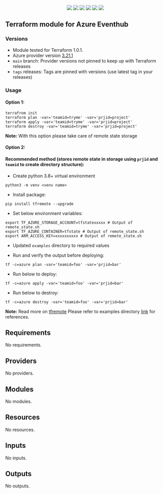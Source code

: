<p align="center">
    <a href="https://github.com/tomarv2/terraform-azurer-monitor-activity-log-alerts/actions/workflows/pre-commit.yml" alt="Pre Commit">
        <img src="https://github.com/tomarv2/terraform-azurer-monitor-activity-log-alerts/actions/workflows/pre-commit.yml/badge.svg?branch=main" /></a>
    <a href="https://www.apache.org/licenses/LICENSE-2.0" alt="license">
        <img src="https://img.shields.io/github/license/tomarv2/terraform-azurer-monitor-activity-log-alerts" /></a>
    <a href="https://github.com/tomarv2/terraform-azurer-monitor-activity-log-alerts/tags" alt="GitHub tag">
        <img src="https://img.shields.io/github/v/tag/tomarv2/terraform-azurer-monitor-activity-log-alerts" /></a>
    <a href="https://github.com/tomarv2/terraform-azurer-monitor-activity-log-alerts/pulse" alt="Activity">
        <img src="https://img.shields.io/github/commit-activity/m/tomarv2/terraform-azurer-monitor-activity-log-alerts" /></a>
    <a href="https://stackoverflow.com/users/6679867/tomarv2" alt="Stack Exchange reputation">
        <img src="https://img.shields.io/stackexchange/stackoverflow/r/6679867"></a>
    <a href="https://twitter.com/intent/follow?screen_name=varuntomar2019" alt="follow on Twitter">
        <img src="https://img.shields.io/twitter/follow/varuntomar2019?style=social&logo=twitter"></a>
</p>

## Terraform module for Azure Eventhub 

### Versions

- Module tested for Terraform 1.0.1.
- Azure provider version [3.21.1](https://registry.terraform.io/providers/hashicorp/azurerm/latest)
- `main` branch: Provider versions not pinned to keep up with Terraform releases
- `tags` releases: Tags are pinned with versions (use latest tag in your releases)

### Usage

#### Option 1:

```
terrafrom init
terraform plan -var='teamid=tryme' -var='prjid=project'
terraform apply -var='teamid=tryme' -var='prjid=project'
terraform destroy -var='teamid=tryme' -var='prjid=project'
```
**Note:** With this option please take care of remote state storage

#### Option 2:

#### Recommended method (stores remote state in storage using `prjid` and `teamid` to create directory structure):

- Create python 3.8+ virtual environment
```
python3 -m venv <venv name>
```

- Install package:
```
pip install tfremote --upgrade
```

- Set below environment variables:
```
export TF_AZURE_STORAGE_ACCOUNT=tfstatexxxxx # Output of remote_state.sh
export TF_AZURE_CONTAINER=tfstate # Output of remote_state.sh
export ARM_ACCESS_KEY=xxxxxxxxxx # Output of remote_state.sh
```

- Updated `examples` directory to required values

- Run and verify the output before deploying:
```
tf -c=azure plan -var='teamid=foo' -var='prjid=bar'
```

- Run below to deploy:
```
tf -c=azure apply -var='teamid=foo' -var='prjid=bar'
```

- Run below to destroy:
```
tf -c=azure destroy -var='teamid=foo' -var='prjid=bar'
```
**Note:** Read more on [tfremote](https://github.com/tomarv2/tfremote)
Please refer to examples directory [link](examples) for references.

<!-- BEGIN_TF_DOCS -->
## Requirements

No requirements.

## Providers

No providers.

## Modules

No modules.

## Resources

No resources.

## Inputs

No inputs.

## Outputs

No outputs.
<!-- END_TF_DOCS -->
